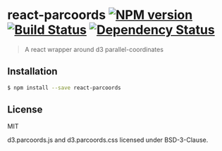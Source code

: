 # react-parcoords [![NPM version][npm-image]][npm-url] [![Build Status][travis-image]][travis-url] [![Dependency Status][daviddm-image]][daviddm-url]
> A react wrapper around d3 parallel-coordinates

## Installation

```sh
$ npm install --save react-parcoords
```

## License

MIT

d3.parcoords.js and d3.parcoords.css licensed under BSD-3-Clause.

[npm-image]: https://badge.fury.io/js/react-parcoords.svg
[npm-url]: https://npmjs.org/package/react-parcoords
[travis-image]: https://travis-ci.org/neptunjs/react-parcoords.svg?branch=master
[travis-url]: https://travis-ci.org/neptunjs/react-parcoords
[daviddm-image]: https://david-dm.org/neptunjs/react-parcoords.svg?theme=shields.io
[daviddm-url]: https://david-dm.org/neptunjs/react-parcoords
